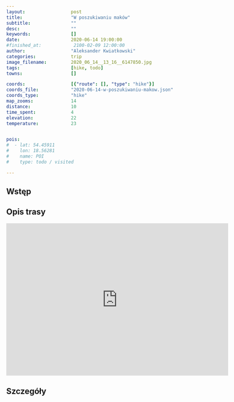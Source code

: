 ```yaml
---
layout:                 post
title:                  "W poszukiwaniu maków"
subtitle:               ""
desc:                   ""
keywords:               []
date:                   2020-06-14 19:00:00
#finished_at:            2100-02-09 12:00:00
author:                 "Aleksander Kwiatkowski"
categories:             trip
image_filename:         2020_06_14__13_16__6147850.jpg
tags:                   [hike, todo]
towns:                  []

coords:                 [{"route": [], "type": "hike"}]
coords_file:            "2020-06-14-w-poszukiwaniu-makow.json"
coords_type:            "hike"
map_zooms:              14
distance:               10
time_spent:             4
elevation:              22
temperature:            23


pois:
#  - lat: 54.45911
#    lon: 18.56281
#    name: POI
#    type: todo / visited

---
```



## Wstęp

## Opis trasy

<iframe height='405' width='590' frameborder='0' allowtransparency='true' scrolling='no' src='https://www.strava.com/activities/3617904161/embed/018427319b57743b4f3bbd83738d2967fdbbe351'></iframe>

## Szczegóły
